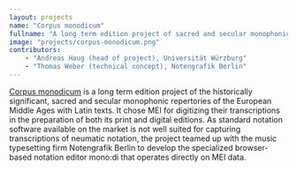 ```yaml
---
layout: projects
name: "Corpus monodicum"
fullname: "A long term edition project of sacred and secular monophonic repertories of the European Middle Ages with Latin texts"
image: "projects/corpus-monodicum.png"
contributors: 
    - "Andreas Haug (head of project), Universität Würzburg"
    - "Thomas Weber (technical concept), Notengrafik Berlin"
---
```

[Corpus monodicum](http://www.musikwissenschaft.uni-wuerzburg.de/forschung/corpus_monodicum/) is a long term edition project of the historically significant, sacred and secular monophonic repertories of the European Middle Ages with Latin texts. It chose MEI for digitizing their transcriptions in the preparation of both its print and digital editions. As standard notation software available on the market is not well suited for capturing transcriptions of neumatic notation, the project teamed up with the music typesetting firm Notengrafik Berlin to develop the specialized browser-based notation editor mono:di that operates directly on MEI data.